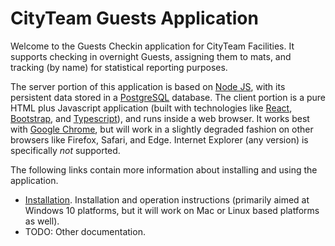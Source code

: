 # CityTeam Guests Application

Welcome to the Guests Checkin application for CityTeam Facilities.  It supports checking
in overnight Guests, assigning them to mats, and tracking (by name) for statistical
reporting purposes.

The server portion of this application is based on [Node JS](https://nodejs.org), with
its persistent data stored in a [PostgreSQL](https://postgresql.org) database.  The client
portion is a pure HTML plus Javascript application (built with technologies like
[React](https://reactjs.org), [Bootstrap](https://getbootstrap.com), and
[Typescript](https://typescriptlang.org)), and runs inside a web browser.  It works
best with [Google Chrome](https://www.google.com), but will work in a slightly
degraded fashion on other browsers like Firefox, Safari, and Edge.  Internet Explorer
(any version) is specifically *not* supported.

The following links contain more information about installing and using the application.
* [Installation](./INSTALLATION.md).  Installation and operation instructions
  (primarily aimed at Windows 10 platforms, but it will work on Mac or Linux based
  platforms as well).
* TODO: Other documentation.

